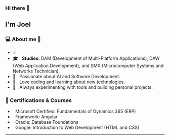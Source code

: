 ### Hi there 👋<h2> I'm Joel</h2>

<h3> 💻 About me 👾 </h3>

- 💡 &nbsp; 
- 🎓 &nbsp; **Studies:** DAM (Development of Multi-Platform Applications), DAW (Web Application Development), and SMX (Microcomputer Systems and Networks Technician).
- 🌱 &nbsp; Passionate about AI and Software Development.
- 💜 &nbsp; Love coding and learning about new technologies.
- 🔧 &nbsp; Always experimenting with tools and building personal projects.

<h3> 📜 Certifications & Courses </h3>

- &nbsp; Microsoft Certified: Fundamentals of Dynamics 365 (ERP)
- &nbsp; Framework: Angular
- &nbsp; Oracle: Database Foundations
- &nbsp; Google: Introduction to Web Development (HTML and CSS)

<hr>


